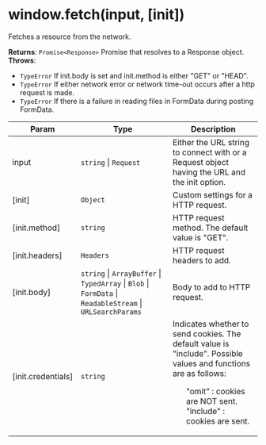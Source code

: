 
<a name="module-global-fetch" id="module-global-fetch"></a>

# window.fetch(input, [init])
Fetches a resource from the network.

**Returns**: `Promise<Response>` Promise that resolves to a Response object.  
**Throws**:

- `TypeError` If init.body is set and init.method is either "GET" or "HEAD".
- `TypeError` If either network error or network time-out occurs after a http request is made.
- `TypeError` If there is a failure in reading files in FormData during posting FormData.


| Param | Type | Description |
| --- | --- | --- |
| input | `string` \| `Request` | Either the URL string to connect with or a Request object having the URL and the init option. |
| [init] | `Object` | Custom settings for a HTTP request. |
| [init.method] | `string` | HTTP request method. The default value is "GET". |
| [init.headers] | `Headers` | HTTP request headers to add. |
| [init.body] | `string` \| `ArrayBuffer` \| `TypedArray` \| `Blob` \| `FormData` \| `ReadableStream` \| `URLSearchParams` | Body to add to HTTP request. |
| [init.credentials] | `string` | Indicates whether to send cookies. The default value is "include". Possible values and functions are as follows: <ul style="list-style: none;">  <li>"omit" : cookies are NOT sent.  </li><li>"include" : cookies are sent.</li> </ul> |


